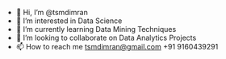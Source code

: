 - 👋 Hi, I’m @tsmdimran
- 👀 I’m interested in Data Science
- 🌱 I’m currently learning Data Mining Techniques
- 💞️ I’m looking to collaborate on Data Analytics Projects
- 📫 How to reach me tsmdimran@gmail.com +91 9160439291

<!---
tsmdimran/tsmdimran is a ✨ special ✨ repository because its `README.md` (this file) appears on your GitHub profile.
You can click the Preview link to take a look at your changes.
--->
